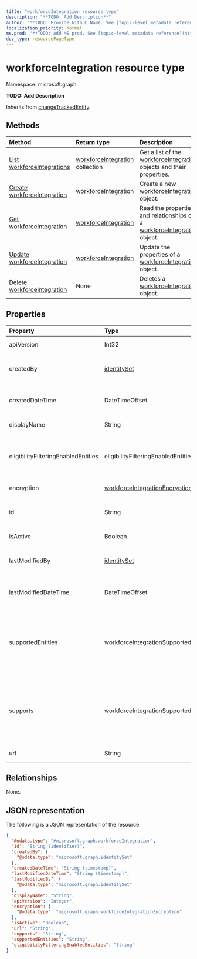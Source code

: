 ```yaml
---
title: "workforceIntegration resource type"
description: "**TODO: Add Description**"
author: "**TODO: Provide Github Name. See [topic-level metadata reference](https://msgo.azurewebsites.net/add/document/guidelines/metadata.html#topic-level-metadata)**"
localization_priority: Normal
ms.prod: "**TODO: Add MS prod. See [topic-level metadata reference](https://msgo.azurewebsites.net/add/document/guidelines/metadata.html#topic-level-metadata)**"
doc_type: resourcePageType
---
```


# workforceIntegration resource type

Namespace: microsoft.graph



**TODO: Add Description**


Inherits from [changeTrackedEntity](../resources/changetrackedentity.md).

## Methods
|Method|Return type|Description|
|:---|:---|:---|
|[List workforceIntegrations](../api/workforceintegration-list.md)|[workforceIntegration](../resources/workforceintegration.md) collection|Get a list of the [workforceIntegration](../resources/workforceintegration.md) objects and their properties.|
|[Create workforceIntegration](../api/workforceintegration-create.md)|[workforceIntegration](../resources/workforceintegration.md)|Create a new [workforceIntegration](../resources/workforceintegration.md) object.|
|[Get workforceIntegration](../api/workforceintegration-get.md)|[workforceIntegration](../resources/workforceintegration.md)|Read the properties and relationships of a [workforceIntegration](../resources/workforceintegration.md) object.|
|[Update workforceIntegration](../api/workforceintegration-update.md)|[workforceIntegration](../resources/workforceintegration.md)|Update the properties of a [workforceIntegration](../resources/workforceintegration.md) object.|
|[Delete workforceIntegration](../api/workforceintegration-delete.md)|None|Deletes a [workforceIntegration](../resources/workforceintegration.md) object.|

## Properties
|Property|Type|Description|
|:---|:---|:---|
|apiVersion|Int32|**TODO: Add Description**|
|createdBy|[identitySet](../resources/identityset.md)|**TODO: Add Description** Inherited from [changeTrackedEntity](../resources/changetrackedentity.md)|
|createdDateTime|DateTimeOffset|**TODO: Add Description** Inherited from [changeTrackedEntity](../resources/changetrackedentity.md)|
|displayName|String|**TODO: Add Description**|
|eligibilityFilteringEnabledEntities|eligibilityFilteringEnabledEntities|**TODO: Add Description**. Possible values are: `none`, `swapRequest`, `offerShiftRequest`, `unknownFutureValue`.|
|encryption|[workforceIntegrationEncryption](../resources/workforceintegrationencryption.md)|**TODO: Add Description**|
|id|String|**TODO: Add Description** Inherited from [changeTrackedEntity](../resources/changetrackedentity.md)|
|isActive|Boolean|**TODO: Add Description**|
|lastModifiedBy|[identitySet](../resources/identityset.md)|**TODO: Add Description** Inherited from [changeTrackedEntity](../resources/changetrackedentity.md)|
|lastModifiedDateTime|DateTimeOffset|**TODO: Add Description** Inherited from [changeTrackedEntity](../resources/changetrackedentity.md)|
|supportedEntities|workforceIntegrationSupportedEntities|**TODO: Add Description**. Possible values are: `none`, `shift`, `swapRequest`, `userShiftPreferences`, `openShift`, `openShiftRequest`, `offerShiftRequest`, `unknownFutureValue`.|
|supports|workforceIntegrationSupportedEntities|**TODO: Add Description**. Possible values are: `none`, `shift`, `swapRequest`, `userShiftPreferences`, `openShift`, `openShiftRequest`, `offerShiftRequest`, `unknownFutureValue`.|
|url|String|**TODO: Add Description**|

## Relationships
None.

## JSON representation
The following is a JSON representation of the resource.
<!-- {
  "blockType": "resource",
  "keyProperty": "id",
  "@odata.type": "microsoft.graph.workforceIntegration",
  "baseType": "Microsoft.Teams.Shifts.changeTrackedEntity",
  "openType": false
}
-->
``` json
{
  "@odata.type": "#microsoft.graph.workforceIntegration",
  "id": "String (identifier)",
  "createdBy": {
    "@odata.type": "microsoft.graph.identitySet"
  },
  "createdDateTime": "String (timestamp)",
  "lastModifiedDateTime": "String (timestamp)",
  "lastModifiedBy": {
    "@odata.type": "microsoft.graph.identitySet"
  },
  "displayName": "String",
  "apiVersion": "Integer",
  "encryption": {
    "@odata.type": "microsoft.graph.workforceIntegrationEncryption"
  },
  "isActive": "Boolean",
  "url": "String",
  "supports": "String",
  "supportedEntities": "String",
  "eligibilityFilteringEnabledEntities": "String"
}
```

